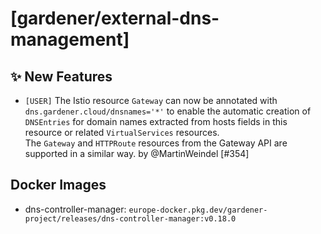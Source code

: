 # [gardener/external-dns-management]

## ✨ New Features

- `[USER]` The Istio resource `Gateway` can now be annotated with `dns.gardener.cloud/dnsnames='*'` to enable the automatic creation of `DNSEntries` for domain names extracted from hosts fields in this resource or related `VirtualServices` resources.  
  The `Gateway` and `HTTPRoute` resources from the Gateway API are supported in a similar way. by @MartinWeindel [#354]

## Docker Images
- dns-controller-manager: `europe-docker.pkg.dev/gardener-project/releases/dns-controller-manager:v0.18.0`
